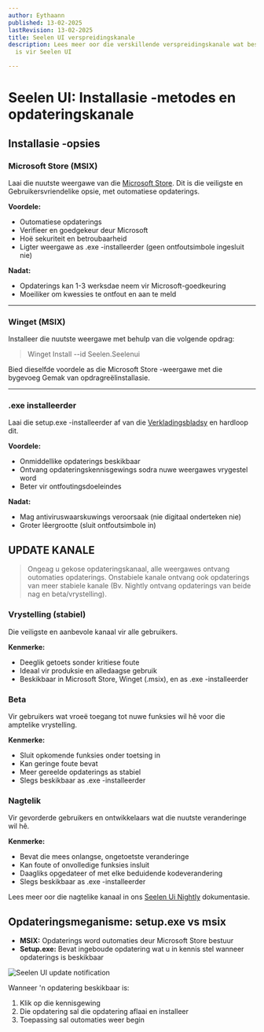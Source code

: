 ```yaml
---
author: Eythaann
published: 13-02-2025
lastRevision: 13-02-2025
title: Seelen UI verspreidingskanale
description: Lees meer oor die verskillende verspreidingskanale wat beskikbaar
  is vir Seelen UI

---
```


# Seelen UI: Installasie -metodes en opdateringskanale

## Installasie -opsies

### Microsoft Store (MSIX)

Laai die nuutste weergawe van die
[Microsoft Store](https://www.microsoft.com/store). Dit is die veiligste en
 Gebruikersvriendelike opsie, met outomatiese opdaterings.

**Voordele:**

* Outomatiese opdaterings
* Verifieer en goedgekeur deur Microsoft
* Hoë sekuriteit en betroubaarheid
* Ligter weergawe as .exe -installeerder (geen ontfoutsimbole ingesluit nie)

**Nadat:**

* Opdaterings kan 1-3 werksdae neem vir Microsoft-goedkeuring
* Moeiliker om kwessies te ontfout en aan te meld

***

### Winget (MSIX)

Installeer die nuutste weergawe met behulp van die volgende opdrag:

> Winget Install --id Seelen.Seelenui

Bied dieselfde voordele as die Microsoft Store -weergawe met die bygevoeg
 Gemak van opdragreëlinstallasie.

***

### .exe installeerder

Laai die setup.exe -installeerder af van die
[Verkladingsbladsy](https://github.com/eythaann/Seelen-UI/releases) en hardloop dit.

**Voordele:**

* Onmiddellike opdaterings beskikbaar
* Ontvang opdateringskennisgewings sodra nuwe weergawes vrygestel word
* Beter vir ontfoutingsdoeleindes

**Nadat:**

* Mag antiviruswaarskuwings veroorsaak (nie digitaal onderteken nie)
* Groter lêergrootte (sluit ontfoutsimbole in)

## UPDATE KANALE

> Ongeag u gekose opdateringskanaal, alle weergawes ontvang outomaties
>  opdaterings. Onstabiele kanale ontvang ook opdaterings van meer stabiele kanale
>  (Bv. Nightly ontvang opdaterings van beide nag en beta/vrystelling).

### Vrystelling (stabiel)

Die veiligste en aanbevole kanaal vir alle gebruikers.

**Kenmerke:**

* Deeglik getoets sonder kritiese foute
* Ideaal vir produksie en alledaagse gebruik
* Beskikbaar in Microsoft Store, Winget (.msix), en as .exe -installeerder

### Beta

Vir gebruikers wat vroeë toegang tot nuwe funksies wil hê voor die amptelike vrystelling.

**Kenmerke:**

* Sluit opkomende funksies onder toetsing in
* Kan geringe foute bevat
* Meer gereelde opdaterings as stabiel
* Slegs beskikbaar as .exe -installeerder

### Nagtelik

Vir gevorderde gebruikers en ontwikkelaars wat die nuutste veranderinge wil hê.

**Kenmerke:**

* Bevat die mees onlangse, ongetoetste veranderinge
* Kan foute of onvolledige funksies insluit
* Daagliks opgedateer of met elke beduidende kodeverandering
* Slegs beskikbaar as .exe -installeerder

Lees meer oor die nagtelike kanaal in ons
[Seelen Ui Nightly](https://seelen.io/blog/nightly) dokumentasie.

## Opdateringsmeganisme: setup.exe vs msix

* **MSIX:** Opdaterings word outomaties deur Microsoft Store bestuur
* **Setup.exe:** Bevat ingeboude opdatering wat u in kennis stel wanneer opdaterings is
   beskikbaar

![Seelen UI update notification](https://github.com/Seelen-Inc/slu-blog/blob/master/blog/seelen-ui-distribution-channels/image.png?raw=true)

Wanneer 'n opdatering beskikbaar is:

1. Klik op die kennisgewing
2. Die opdatering sal die opdatering aflaai en installeer
3. Toepassing sal outomaties weer begin
